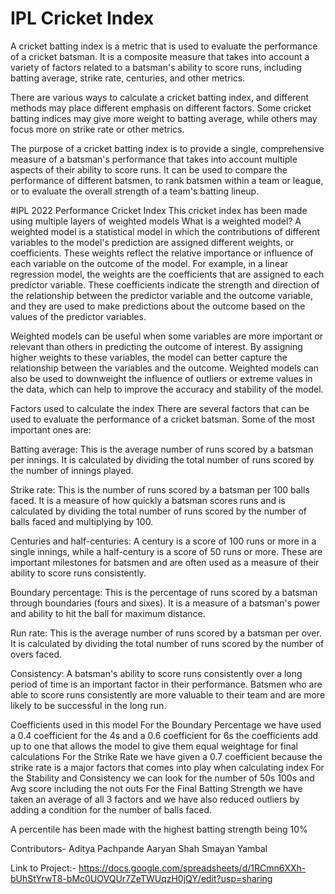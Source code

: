 # IPL Cricket Index
A cricket batting index is a metric that is used to evaluate the performance of a cricket batsman. It is a composite measure that takes into account a variety of factors related to a batsman's ability to score runs, including batting average, strike rate, centuries, and other metrics.

There are various ways to calculate a cricket batting index, and different methods may place different emphasis on different factors. Some cricket batting indices may give more weight to batting average, while others may focus more on strike rate or other metrics.

The purpose of a cricket batting index is to provide a single, comprehensive measure of a batsman's performance that takes into account multiple aspects of their ability to score runs. It can be used to compare the performance of different batsmen, to rank batsmen within a team or league, or to evaluate the overall strength of a team's batting lineup.

#IPL 2022 Performance Cricket Index 
This cricket index has been made using multiple layers of weighted models
What is a weighted model?
A weighted model is a statistical model in which the contributions of different variables to the model's prediction are assigned different weights, or coefficients. These weights reflect the relative importance or influence of each variable on the outcome of the model.
For example, in a linear regression model, the weights are the coefficients that are assigned to each predictor variable. These coefficients indicate the strength and direction of the relationship between the predictor variable and the outcome variable, and they are used to make predictions about the outcome based on the values of the predictor variables.

Weighted models can be useful when some variables are more important or relevant than others in predicting the outcome of interest. By assigning higher weights to these variables, the model can better capture the relationship between the variables and the outcome.
Weighted models can also be used to downweight the influence of outliers or extreme values in the data, which can help to improve the accuracy and stability of the model.

Factors used to calculate the index
There are several factors that can be used to evaluate the performance of a cricket batsman. Some of the most important ones are:

Batting average: This is the average number of runs scored by a batsman per innings. It is calculated by dividing the total number of runs scored by the number of innings played.

Strike rate: This is the number of runs scored by a batsman per 100 balls faced. It is a measure of how quickly a batsman scores runs and is calculated by dividing the total number of runs scored by the number of balls faced and multiplying by 100.

Centuries and half-centuries: A century is a score of 100 runs or more in a single innings, while a half-century is a score of 50 runs or more. These are important milestones for batsmen and are often used as a measure of their ability to score runs consistently.

Boundary percentage: This is the percentage of runs scored by a batsman through boundaries (fours and sixes). It is a measure of a batsman's power and ability to hit the ball for maximum distance.

Run rate: This is the average number of runs scored by a batsman per over. It is calculated by dividing the total number of runs scored by the number of overs faced.

Consistency: A batsman's ability to score runs consistently over a long period of time is an important factor in their performance. Batsmen who are able to score runs consistently are more valuable to their team and are more likely to be successful in the long run.

Coefficients used in this model
For the Boundary Percentage we have used a 0.4 coefficient for the 4s and a 0.6 coefficient for 6s the coefficients add up to one that allows the model to give them equal weightage for final calculations 
For the Strike Rate we have given a 0.7 coefficient because the strike rate is a major factors that comes into play when calculating index
For the Stability and Consistency we can look for the number of 50s 100s and Avg score including the not outs 
For the Final Batting Strength we have taken an average of all 3 factors and we have also reduced outliers by adding a condition for the number of balls faced.

A percentile has been made with the highest batting strength being 10%

Contributors-
Aditya Pachpande
Aaryan Shah
Smayan Yambal 

Link to Project:- https://docs.google.com/spreadsheets/d/1RCmn6XXh-bUhStYrwT8-bMc0UOVQUr7ZeTWUqzH0jQY/edit?usp=sharing

